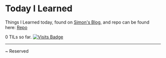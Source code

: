 # Today I Learned

Things I Learned today, found on [Simon's Blog](https://simonwillison.net/2020/Apr/20/self-rewriting-readme/), and repo can be found here: <a href="https://github.com/jbranchaud/til">Repo</a>

0 TILs so far. [![Visits Badge](https://badges.pufler.dev/visits/crazyuploader/crazyuploader)](https://badges.pufler.dev)

---

~ Reserved
